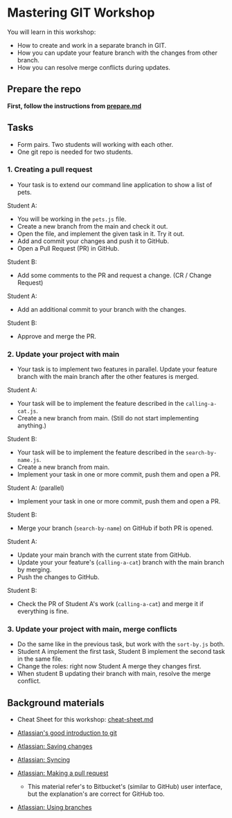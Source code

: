 # Mastering GIT Workshop

You will learn in this workshop:

- How to create and work in a separate branch in GIT.
- How you can update your feature branch with the changes from other branch.
- How you can resolve merge conflicts during updates.

## Prepare the repo

**First, follow the instructions from [prepare.md](prepare.md)**

## Tasks

- Form pairs. Two students will working with each other. 
- One git repo is needed for two students.

### 1. Creating a pull request

- Your task is to extend our command line application to show a list of pets.

Student A:
- You will be working in the `pets.js` file.
- Create a new branch from the main and check it out.
- Open the file, and implement the given task in it. Try it out.
- Add and commit your changes and push it to GitHub.
- Open a Pull Request (PR) in GitHub.

Student B:
- Add some comments to the PR and request a change. (CR / Change Request)

Student A:
- Add an additional commit to your branch with the changes.

Student B:
- Approve and merge the PR.

### 2. Update your project with main

- Your task is to implement two features in parallel. Update your feature branch with
the main branch after the other features is merged.

Student A:
- Your task will be to implement the feature described in the `calling-a-cat.js`.
- Create a new branch from main. (Still do not start implementing anything.)

Student B:
- Your task will be to implement the feature described in the `search-by-name.js`.
- Create a new branch from main. 
- Implement your task in one or more commit, push them and open a PR. 

Student A: (parallel)
- Implement your task in one or more commit, push them and open a PR.

Student B:
- Merge your branch (`search-by-name`) on GitHub if both PR is opened.

Student A:
- Update your main branch with the current state from GitHub.
- Update your your feature's (`calling-a-cat`) branch with the main branch by merging.
- Push the changes to GitHub.

Student B:
- Check the PR of Student A's work (`calling-a-cat`) and merge it if everything is fine.

### 3. Update your project with main, merge conflicts

- Do the same like in the previous task, but work with the `sort-by.js` both.
- Student A implement the first task, Student B implement the second task in the same file.
- Change the roles: right now Student A merge they changes first.
- When student B updating their branch with main, resolve the merge conflict.

## Background materials

- Cheat Sheet for this workshop: [cheat-sheet.md](cheat-sheet.md)

- [Atlassian's good introduction to git](https://www.atlassian.com/git/tutorials/what-is-version-control)
- [Atlassian: Saving changes](https://www.atlassian.com/git/tutorials/saving-changes)
- [Atlassian: Syncing](https://www.atlassian.com/git/tutorials/syncing)
- [Atlassian: Making a pull request](https://www.atlassian.com/git/tutorials/making-a-pull-request)
  - This material refer's to Bitbucket's (similar to GitHub) user interface, but the explanation's are correct for GitHub too.
- [Atlassian: Using branches](https://www.atlassian.com/git/tutorials/using-branches)